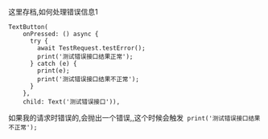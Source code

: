 这里存档,如何处理错误信息1
```
TextButton(  
    onPressed: () async {  
      try {  
        await TestRequest.testError();  
        print('测试错误接口结果正常');  
      } catch (e) {  
        print(e);  
        print('测试错误接口结果不正常');  
      }  
    },  
    child: Text('测试错误接口')),
```
如果我的请求时错误的,会抛出一个错误,,这个时候会触发` print('测试错误接口结果不正常');` 